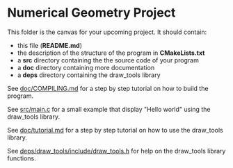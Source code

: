 Numerical Geometry Project
==========================

This folder is the canvas for your upcoming project.
It should contain:
 * this file (**README.md**)
 * the description of the structure of the program in **CMakeLists.txt**
 * a **src** directory containing the the source code of your program
 * a **doc** directory containing more documentation
 * a **deps** directory containing the draw_tools library

See [doc/COMPILING.md](doc/COMPILING.md) for a step by step tutorial on how to build the program.

See [src/main.c](src/main.c) for a small example that display "Hello world" using the draw_tools library.

See [doc/tutorial.md](doc/tutorial.md) for a step by step tutorial on how to use the draw_tools library.

See [deps/draw_tools/include/draw_tools.h](deps/draw_tools/include/draw_tools.h) for help on the draw_tools library functions.

